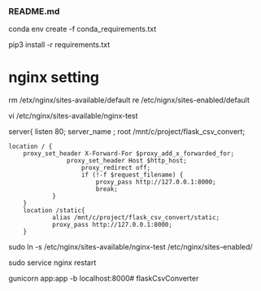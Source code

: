 ### README.md

conda env create -f conda_requirements.txt

pip3 install -r requirements.txt


# nginx setting

rm /etx/nginx/sites-available/default
re /etc/nignx/sites-enabled/default

vi /etc/nginx/sites-available/nginx-test

server{	
	listen 80;
	server_name ;
	root /mnt/c/project/flask_csv_convert;

	location / {
		proxy_set_header X-Forward-For $proxy_add_x_forwarded_for;
       	            proxy_set_header Host $http_host;
          	            proxy_redirect off;
           	            if (!-f $request_filename) {
                        	proxy_pass http://127.0.0.1:8000;
                        	break;
                }
        }
        location /static{
                alias /mnt/c/project/flask_csv_convert/static;
                proxy_pass http://127.0.0.1:8000;
        }

sudo ln -s /etc/nginx/sites-available/nginx-test /etc/nginx/sites-enabled/

sudo service nginx restart

gunicorn app:app -b localhost:8000# flaskCsvConverter
